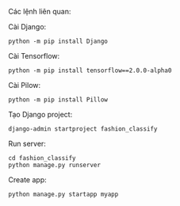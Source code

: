 Các lệnh liên quan:

Cài Django:
```
python -m pip install Django
```

Cài Tensorflow:
```
python -m pip install tensorflow==2.0.0-alpha0
```
Cài Pilow:
```
python -m pip install Pillow
```

Tạo Django project:
```
django-admin startproject fashion_classify
```

Run server:
```
cd fashion_classify
python manage.py runserver
```

Create app:
```
python manage.py startapp myapp
```
